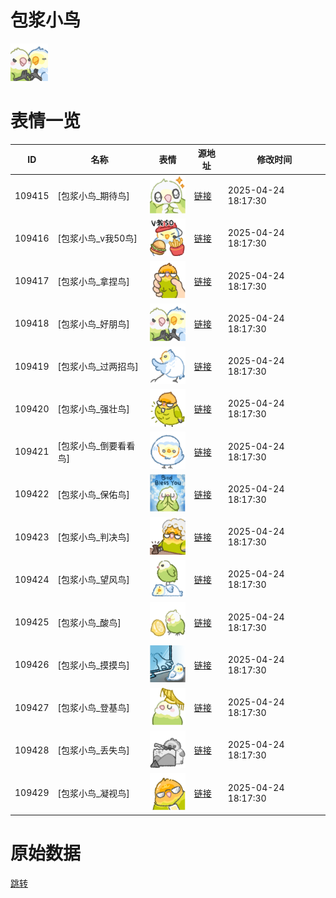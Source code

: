# 包浆小鸟

<img src="./cover.png" height="60" alt="cover" />

# 表情一览

|ID|名称|表情|源地址|修改时间|
|----|----|----|----|----|
|109415|[包浆小鸟_期待鸟]|<img src="./pic/109415_%5B包浆小鸟_期待鸟%5D.png" height="60" alt="期待鸟"/>|[链接](https://i0.hdslb.com/bfs/garb/95f0e725fb97ce25abe00b1ccf928164e2e911d0.png)|2025-04-24 18:17:30|
|109416|[包浆小鸟_v我50鸟]|<img src="./pic/109416_%5B包浆小鸟_v我50鸟%5D.png" height="60" alt="v我50鸟"/>|[链接](https://i0.hdslb.com/bfs/garb/e335d59a7239f3ef882c81c4951818762aa282fe.png)|2025-04-24 18:17:30|
|109417|[包浆小鸟_拿捏鸟]|<img src="./pic/109417_%5B包浆小鸟_拿捏鸟%5D.png" height="60" alt="拿捏鸟"/>|[链接](https://i0.hdslb.com/bfs/garb/7d682b28b12c69349205dbf2777dedf9ece7517f.png)|2025-04-24 18:17:30|
|109418|[包浆小鸟_好朋鸟]|<img src="./pic/109418_%5B包浆小鸟_好朋鸟%5D.png" height="60" alt="好朋鸟"/>|[链接](https://i0.hdslb.com/bfs/garb/ede591780669665703d486d819cf7e11bc7c6ac3.png)|2025-04-24 18:17:30|
|109419|[包浆小鸟_过两招鸟]|<img src="./pic/109419_%5B包浆小鸟_过两招鸟%5D.png" height="60" alt="过两招鸟"/>|[链接](https://i0.hdslb.com/bfs/garb/8126a2b4ccb8c1e982b9904cec3e3f391522c661.png)|2025-04-24 18:17:30|
|109420|[包浆小鸟_强壮鸟]|<img src="./pic/109420_%5B包浆小鸟_强壮鸟%5D.png" height="60" alt="强壮鸟"/>|[链接](https://i0.hdslb.com/bfs/garb/b3dda3f7867792c4d2104fe83e11b5440c842f6f.png)|2025-04-24 18:17:30|
|109421|[包浆小鸟_倒要看看鸟]|<img src="./pic/109421_%5B包浆小鸟_倒要看看鸟%5D.png" height="60" alt="倒要看看鸟"/>|[链接](https://i0.hdslb.com/bfs/garb/73b00fe691541dd2ea127884b61bfaeee4a5395d.png)|2025-04-24 18:17:30|
|109422|[包浆小鸟_保佑鸟]|<img src="./pic/109422_%5B包浆小鸟_保佑鸟%5D.png" height="60" alt="保佑鸟"/>|[链接](https://i0.hdslb.com/bfs/garb/e726465bdf4185d1154c4b6c01ca6c3cb16382a6.png)|2025-04-24 18:17:30|
|109423|[包浆小鸟_判决鸟]|<img src="./pic/109423_%5B包浆小鸟_判决鸟%5D.png" height="60" alt="判决鸟"/>|[链接](https://i0.hdslb.com/bfs/garb/afa6c8f2230e7f64c88cc43d0d60a1e4e14bbc8e.png)|2025-04-24 18:17:30|
|109424|[包浆小鸟_望风鸟]|<img src="./pic/109424_%5B包浆小鸟_望风鸟%5D.png" height="60" alt="望风鸟"/>|[链接](https://i0.hdslb.com/bfs/garb/d8434a0f0f5264a8d409588107f494d6e6875961.png)|2025-04-24 18:17:30|
|109425|[包浆小鸟_酸鸟]|<img src="./pic/109425_%5B包浆小鸟_酸鸟%5D.png" height="60" alt="酸鸟"/>|[链接](https://i0.hdslb.com/bfs/garb/fefb96f3f0a440999240bf95df840db3e032dda8.png)|2025-04-24 18:17:30|
|109426|[包浆小鸟_摸摸鸟]|<img src="./pic/109426_%5B包浆小鸟_摸摸鸟%5D.png" height="60" alt="摸摸鸟"/>|[链接](https://i0.hdslb.com/bfs/garb/26526ff6c75e5aaf9c85850e4f93e2cceebd5bc1.png)|2025-04-24 18:17:30|
|109427|[包浆小鸟_登基鸟]|<img src="./pic/109427_%5B包浆小鸟_登基鸟%5D.png" height="60" alt="登基鸟"/>|[链接](https://i0.hdslb.com/bfs/garb/0f1fc321ff21b05b439aa226542cbebb27f95ecc.png)|2025-04-24 18:17:30|
|109428|[包浆小鸟_丢失鸟]|<img src="./pic/109428_%5B包浆小鸟_丢失鸟%5D.png" height="60" alt="丢失鸟"/>|[链接](https://i0.hdslb.com/bfs/garb/8a47eacfb691e3251a5eb68fbc8f7f36f41f5ecb.png)|2025-04-24 18:17:30|
|109429|[包浆小鸟_凝视鸟]|<img src="./pic/109429_%5B包浆小鸟_凝视鸟%5D.png" height="60" alt="凝视鸟"/>|[链接](https://i0.hdslb.com/bfs/garb/0b9bf5f0ab4ebe1375b4a38e19ed758453ab3051.png)|2025-04-24 18:17:30|

# 原始数据

[跳转](./raw.json)

